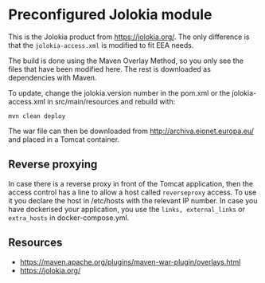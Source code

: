 Preconfigured Jolokia module
============================

This is the Jolokia product from https://jolokia.org/. The only difference is that the `jolokia-access.xml` is modified to fit EEA needs.

The build is done using the Maven Overlay Method, so you only see the files that have been modified here. The rest is downloaded as dependencies
with Maven.

To update, change the jolokia.version number in the pom.xml or the jolokia-access.xml in src/main/resources and rebuild with:
```
mvn clean deploy
```

The war file can then be downloaded from http://archiva.eionet.europa.eu/ and placed in a Tomcat container.

Reverse proxying
----------------

In case there is a reverse proxy in front of the Tomcat application, then the access control has a line to allow a host called `reverseproxy` access. To use it you declare the host in /etc/hosts with the relevant IP number. In case you have dockerised your application, you use the `links, external_links` or `extra_hosts` in docker-compose.yml.

Resources
---------

* https://maven.apache.org/plugins/maven-war-plugin/overlays.html
* https://jolokia.org/
